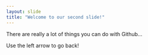```yaml
---
layout: slide
title: "Welcome to our second slide!"
---
```

There are really a lot of things you can do with Github...

Use the left arrow to go back!
